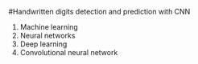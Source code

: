 #Handwritten digits detection and prediction with CNN

1) Machine learning
2) Neural networks
3) Deep learning
4) Convolutional neural network
